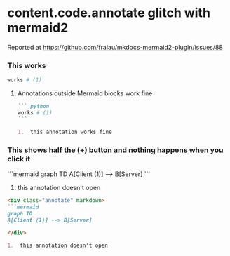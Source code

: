 # content.code.annotate glitch with mermaid2

Reported at <https://github.com/fralau/mkdocs-mermaid2-plugin/issues/88>

### This works

``` python
works # (1)
```

1.  Annotations outside Mermaid blocks work fine
    ````markdown
    ``` python
    works # (1)
    ```

    1.  this annotation works fine
    ````

### This shows half the (+) button and nothing happens when you click it

<div class="annotate" markdown>
```mermaid
graph TD
A[Client (1)] --> B[Server]
```
</div>

1.  this annotation doesn't open

````markdown
<div class="annotate" markdown>
```mermaid
graph TD
A[Client (1)] --> B[Server]
```
</div>

1.  this annotation doesn't open
````

